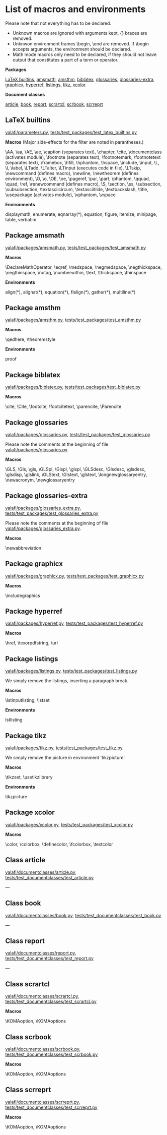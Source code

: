 
# List of macros and environments

Please note that not everything has to be declared.

- Unknown macros are ignored with arguments kept, {} braces are removed.
- Unknwon environment frames \\begin, \\end are removed.
  If \\begin accepts arguments, the environment should be declared.
- Math mode macros only need to be declared, if they should not leave
  output that constitutes a part of a term or operator.

**Packages**

[LaTeX builtins](#latex-builtins),
[amsmath](#package-amsmath),
[amsthm](#package-amsthm),
[biblatex](#package-biblatex),
[glossaries](#package-glossaries),
[glossaries-extra](#package-glossaries-extra),
[graphicx](#package-graphicx),
[hyperref](#package-hyperref),
[listings](#package-listings),
[tikz](#package-tikz),
[xcolor](#package-xcolor)

**Document classes**

[article](#class-article),
[book](#class-book),
[report](#class-report),
[scrartcl](#class-scrartcl),
[scrbook](#class-scrbook),
[scrreprt](#class-scrreprt)


## LaTeX builtins

[yalafi/parameters.py](yalafi/parameters.py),
[tests/test\_packages/test\_latex\_builtins.py](tests/test_packages/test_latex_builtins.py)

**Macros**
(Major side-effects for the filter are noted in parantheses.)

\\AA,
\\aa,
\\AE,
\\ae,
\\caption (separates text),
\\chapter,
\\cite,
\\documentclass (activates module),
\\footnote (separates text),
\\footnotemark,
\\footnotetext (separates text),
\\framebox,
\\hfill,
\\hphantom,
\\hspace,
\\include,
\\input,
\\L,
\\l,
\\label,
\\LTadd,
\\LTalter,
\\LTinput (executes code in file),
\\LTskip,
\\newcommand (defines macro),
\\newline,
\\newtheorem (defines environment),
\\O,
\\o,
\\OE,
\\oe,
\\pageref,
\\par,
\\part,
\\phantom,
\\qquad,
\\quad,
\\ref,
\\renewcommand (defines macro),
\\S,
\\section,
\\ss,
\\subsection,
\\subsubsection,
\\textasciicircum,
\\textasciitilde,
\\textbackslash,
\\title,
\\usepackage (activates module),
\\vphantom,
\\vspace

**Environments**

displaymath,
enumerate,
eqnarray(\*),
equation,
figure,
itemize,
minipage,
table,
verbatim


## Package amsmath

[yalafi/packages/amsmath.py](yalafi/packages/amsmath.py),
[tests/test\_packages/test\_amsmath.py](tests/test_packages/test_amsmath.py)

**Macros**

\\DeclareMathOperator,
\\eqref,
\\medspace,
\\negmedspace,
\\negthickspace,
\\negthinspace,
\\notag,
\\numberwithin,
\\text,
\\thickspace,
\\thinspace

**Environments**

align(\*),
alignat(\*),
equation(\*),
flalign(\*),
gather(\*),
multiline(\*)


## Package amsthm

[yalafi/packages/amsthm.py](yalafi/packages/amsthm.py),
[tests/test\_packages/test\_amsthm.py](tests/test_packages/test_amsthm.py)

**Macros**

\\qedhere,
\\theoremstyle

**Environments**

proof


## Package biblatex

[yalafi/packages/biblatex.py](yalafi/packages/biblatex.py),
[tests/test\_packages/test\_biblatex.py](tests/test_packages/test_biblatex.py)

**Macros**

\\cite,
\\Cite,
\\footcite,
\\footcitetext,
\\parencite,
\\Parencite


## Package glossaries

[yalafi/packages/glossaries.py](yalafi/packages/glossaries.py),
[tests/test\_packages/test\_glossaries.py](tests/test_packages/test_glossaries.py)

Please note the comments at the beginning of file
[yalafi/packages/glossaries.py](yalafi/packages/glossaries.py).

**Macros**

\\GLS,
\\Gls,
\\gls,
\\GLSpl,
\\Glspl,
\\glspl,
\\GLSdesc,
\\Glsdesc,
\\glsdesc,
\\glsdisp,
\\glslink,
\\GLStext,
\\Glstext,
\\glstext,
\\longnewglossaryentry,
\\newacronym,
\\newglossaryentry


## Package glossaries-extra

[yalafi/packages/glossaries\_extra.py](yalafi/packages/glossaries_extra.py),
[tests/test\_packages/test\_glossaries\_extra.py](tests/test_packages/test_glossaries_extra.py)

Please note the comments at the beginning of file
[yalafi/packages/glossaries\_extra.py](yalafi/packages/glossaries_extra.py).

**Macros**

\\newabbreviation


## Package graphicx

[yalafi/packages/graphicx.py](yalafi/packages/graphicx.py),
[tests/test\_packages/test\_graphicx.py](tests/test_packages/test_graphicx.py)

**Macros**

\\includegraphics


## Package hyperref

[yalafi/packages/hyperref.py](yalafi/packages/hyperref.py),
[tests/test\_packages/test\_hyperref.py](tests/test_packages/test_hyperref.py)

**Macros**

\\href,
\\texorpdfstring,
\\url


## Package listings

[yalafi/packages/listings.py](yalafi/packages/listings.py),
[tests/test\_packages/test\_listings.py](tests/test_packages/test_listings.py)

We simply remove the listings, inserting a paragraph break.

**Macros**

\\lstinputlisting,
\\lstset

**Environments**

lstlisting


## Package tikz

[yalafi/packages/tikz.py](yalafi/packages/tikz.py),
[tests/test\_packages/test\_tikz.py](tests/test_packages/test_tikz.py)

We simply remove the picture in environment 'tikzpicture'.

**Macros**

\\tikzset,
\\usetikzlibrary

**Environments**

tikzpicture


## Package xcolor

[yalafi/packages/xcolor.py](yalafi/packages/xcolor.py),
[tests/test\_packages/test\_xcolor.py](tests/test_packages/test_xcolor.py)

**Macros**

\\color,
\\colorbox,
\\definecolor,
\\fcolorbox,
\\textcolor


## Class article

[yalafi/documentclasses/article.py](yalafi/documentclasses/article.py),
[tests/test\_documentclasses/test\_article.py](tests/test_documentclasses/test_article.py)

&mdash;


## Class book

[yalafi/documentclasses/book.py](yalafi/documentclasses/book.py),
[tests/test\_documentclasses/test\_book.py](tests/test_documentclasses/test_book.py)

&mdash;


## Class report

[yalafi/documentclasses/report.py](yalafi/documentclasses/report.py),
[tests/test\_documentclasses/test\_report.py](tests/test_documentclasses/test_report.py)

&mdash;


## Class scrartcl

[yalafi/documentclasses/scrartcl.py](yalafi/documentclasses/scrartcl.py),
[tests/test\_documentclasses/test\_scrartcl.py](tests/test_documentclasses/test_scrartcl.py)

**Macros**

\\KOMAoption,
\\KOMAoptions


## Class scrbook

[yalafi/documentclasses/scrbook.py](yalafi/documentclasses/scrbook.py),
[tests/test\_documentclasses/test\_scrbook.py](tests/test_documentclasses/test_scrbook.py)

**Macros**

\\KOMAoption,
\\KOMAoptions


## Class scrreprt

[yalafi/documentclasses/scrreprt.py](yalafi/documentclasses/scrreprt.py),
[tests/test\_documentclasses/test\_scrreprt.py](tests/test_documentclasses/test_scrreprt.py)

**Macros**

\\KOMAoption,
\\KOMAoptions


